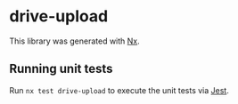 # drive-upload

This library was generated with [Nx](https://nx.dev).

## Running unit tests

Run `nx test drive-upload` to execute the unit tests via [Jest](https://jestjs.io).
